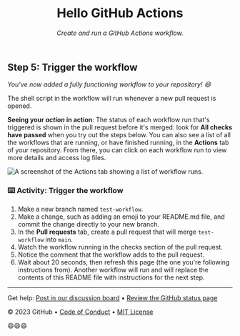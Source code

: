 <header>

# Hello GitHub Actions

_Create and run a GitHub Actions workflow._

</header>

## Step 5: Trigger the workflow

_You've now added a fully functioning workflow to your repository! :smile:_

The shell script in the workflow will run whenever a new pull request is opened.

**Seeing your _action_ in action**: The status of each workflow run that's triggered is shown in the pull request before it's merged: look for **All checks have passed** when you try out the steps below. You can also see a list of all the workflows that are running, or have finished running, in the **Actions** tab of your repository. From there, you can click on each workflow run to view more details and access log files.

![A screenshot of the Actions tab showing a list of workflow runs.](https://user-images.githubusercontent.com/16547949/62388049-4e64e600-b52a-11e9-8bf5-db0c5452360f.png)

### :keyboard: Activity: Trigger the workflow

1. Make a new branch named `test-workflow`.
1. Make a change, such as adding an emoji to your README.md file, and commit the change directly to your new branch.
1. In the **Pull requests** tab, create a pull request that will merge `test-workflow` into `main`.
1. Watch the workflow running in the checks section of the pull request.
1. Notice the comment that the workflow adds to the pull request.
1. Wait about 20 seconds, then refresh this page (the one you're following instructions from). Another workflow will run and will replace the contents of this README file with instructions for the next step.

<footer>

---

Get help: [Post in our discussion board](https://github.com/orgs/skills/discussions/categories/hello-github-actions) &bull; [Review the GitHub status page](https://www.githubstatus.com/)

&copy; 2023 GitHub &bull; [Code of Conduct](https://www.contributor-covenant.org/version/2/1/code_of_conduct/code_of_conduct.md) &bull; [MIT License](https://gh.io/mit)

😄😄😄
</footer>
